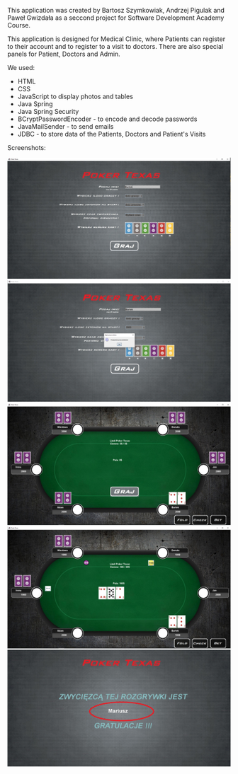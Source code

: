 This application was created by Bartosz Szymkowiak, Andrzej Pigulak and Paweł Gwizdała as a seccond project for 
Software Development Academy Course.

This application is designed for Medical Clinic, where Patients can register to their account and to register to a visit to doctors.
There are also special panels for Patient, Doctors and Admin.

We used:
- HTML 
- CSS
- JavaScript to display photos and tables
- Java Spring
- Java Spring Security
- BCryptPasswordEncoder - to encode and decode passwords
- JavaMailSender - to send emails
- JDBC - to store data of the Patients, Doctors and Patient's Visits

Screenshots:

<p align="center">
  <img src="https://raw.githubusercontent.com/bszymkowiak/PokerTexas/master/zdjecia/screenshots/2.PNG" title="menu">
  <img src="https://raw.githubusercontent.com/bszymkowiak/PokerTexas/master/zdjecia/screenshots/1.PNG" title="bladPrzeciwnikow">
  <img src="https://raw.githubusercontent.com/bszymkowiak/PokerTexas/master/zdjecia/screenshots/4.PNG" title="rozgrywka">
  <img src="https://raw.githubusercontent.com/bszymkowiak/PokerTexas/master/zdjecia/screenshots/3.PNG" title="rozgrywkaCd">
  <img src="https://raw.githubusercontent.com/bszymkowiak/PokerTexas/master/zdjecia/screenshots/koniecGry.JPG" title="koniecGry">
</p>
